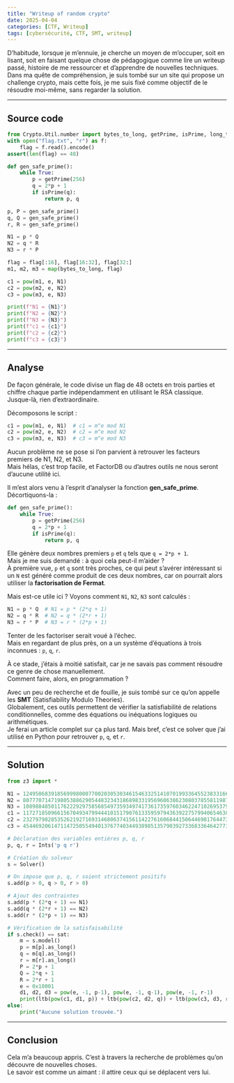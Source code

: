 ```yaml
---
title: "Writeup of random crypto"
date: 2025-04-04
categories: [CTF, Writeup]
tags: [cybersécurité, CTF, SMT, writeup]
---
```


D’habitude, lorsque je m’ennuie, je cherche un moyen de m’occuper, soit en lisant, soit en faisant quelque chose de pédagogique comme lire un writeup passé, histoire de me ressourcer et d’apprendre de nouvelles techniques.  
Dans ma quête de compréhension, je suis tombé sur un site qui propose un challenge crypto, mais cette fois, je me suis fixé comme objectif de le résoudre moi-même, sans regarder la solution.

---

## Source code

```python
from Crypto.Util.number import bytes_to_long, getPrime, isPrime, long_to_bytes as ltb
with open("flag.txt", "r") as f:
    flag = f.read().encode()
assert(len(flag) == 48)

def gen_safe_prime():
    while True:
        p = getPrime(256)
        q = 2*p + 1
        if isPrime(q):
            return p, q

p, P = gen_safe_prime()
q, Q = gen_safe_prime()
r, R = gen_safe_prime()

N1 = p * Q
N2 = q * R 
N3 = r * P 

flag = flag[:16], flag[16:32], flag[32:]
m1, m2, m3 = map(bytes_to_long, flag)

c1 = pow(m1, e, N1)
c2 = pow(m2, e, N2)
c3 = pow(m3, e, N3)

print(f"N1 = {N1}")
print(f"N2 = {N2}")
print(f"N3 = {N3}")
print(f"c1 = {c1}")
print(f"c2 = {c2}")
print(f"c3 = {c3}")
```

---

## Analyse

De façon générale, le code divise un flag de 48 octets en trois parties et chiffre chaque partie indépendamment en utilisant le RSA classique. Jusque-là, rien d’extraordinaire.

Décomposons le script :
```python
c1 = pow(m1, e, N1)  # c1 = m^e mod N1
c2 = pow(m2, e, N2)  # c2 = m^e mod N2
c3 = pow(m3, e, N3)  # c3 = m^e mod N3
```

Aucun problème ne se pose si l’on parvient à retrouver les facteurs premiers de N1, N2, et N3.  
Mais hélas, c’est trop facile, et FactorDB ou d’autres outils ne nous seront d’aucune utilité ici.

Il m’est alors venu à l’esprit d’analyser la fonction **gen_safe_prime**.  
Décortiquons-la :

```python
def gen_safe_prime():
    while True:
        p = getPrime(256)
        q = 2*p + 1
        if isPrime(q):
            return p, q
```

Elle génère deux nombres premiers `p` et `q` tels que `q = 2*p + 1`.  
Mais je me suis demandé : à quoi cela peut-il m’aider ?  
À première vue, `p` et `q` sont très proches, ce qui peut s’avérer intéressant si un `N` est généré comme produit de ces deux nombres, car on pourrait alors utiliser la **factorisation de Fermat**.

Mais est-ce utile ici ? Voyons comment `N1`, `N2`, `N3` sont calculés :
```python
N1 = p * Q  # N1 = p * (2*q + 1)
N2 = q * R  # N2 = q * (2*r + 1)
N3 = r * P  # N3 = r * (2*p + 1)
```

Tenter de les factoriser serait voué à l’échec.  
Mais en regardant de plus près, on a un système d’équations à trois inconnues : `p`, `q`, `r`.

À ce stade, j’étais à moitié satisfait, car je ne savais pas comment résoudre ce genre de chose manuellement.  
Comment faire, alors, en programmation ?  

Avec un peu de recherche et de fouille, je suis tombé sur ce qu’on appelle les **SMT** (Satisfiability Modulo Theories).  
Globalement, ces outils permettent de vérifier la satisfiabilité de relations conditionnelles, comme des équations ou inéquations logiques ou arithmétiques.  
Je ferai un article complet sur ça plus tard. Mais bref, c’est ce solver que j’ai utilisé en Python pour retrouver `p`, `q`, et `r`.

---

## Solution

```python
from z3 import *

N1 = 12495068391856999800077002030530346154633251410701993364552383316643702466683773454456456597802923936206937481367758944533287430192110874917786936470363369
N2 = 8077707147198053886290544832343186898331956960638623080378558119874814319984246411074010515131637149736377313917292767376808884023937736055240325038442951
N3 = 10898848501176222929758568549735934974173617359760346224710269537956982757903808181573409877312658404512178685311838325609151823971632352375145906550988157
c1 = 11727185096615670493479944410151790761335959794363922757994065463882149941932060937572492050251349085994568934453243128190891922383731914525051578359318783
c2 = 2327979828535262192716931468063741561142276160684415064469817644730647222015445750643448615540518244828488228477943010970450757391003276726177736335376022
c3 = 4544692061471147250554940137677403449389851357903927336833646427737782533445020327768883285489907725322030741572216172954958842207101301502851102081477126

# Déclaration des variables entières p, q, r
p, q, r = Ints('p q r')

# Création du solveur
s = Solver()

# On impose que p, q, r soient strictement positifs
s.add(p > 0, q > 0, r > 0)

# Ajout des contraintes
s.add(p * (2*q + 1) == N1)
s.add(q * (2*r + 1) == N2)
s.add(r * (2*p + 1) == N3)

# Vérification de la satisfaisabilité
if s.check() == sat:
    m = s.model()
    p = m[p].as_long()
    q = m[q].as_long()
    r = m[r].as_long()
    P = 2*p + 1
    Q = 2*q + 1
    R = 2*r + 1
    e = 0x10001
    d1, d2, d3 = pow(e, -1, p-1), pow(e, -1, q-1), pow(e, -1, r-1)
    print(ltb(pow(c1, d1, p)) + ltb(pow(c2, d2, q)) + ltb(pow(c3, d3, r)))
else:
    print("Aucune solution trouvée.")
```

---

## Conclusion
Cela m’a beaucoup appris. C’est à travers la recherche de problèmes qu’on découvre de nouvelles choses.  
Le savoir est comme un aimant : il attire ceux qui se déplacent vers lui.

